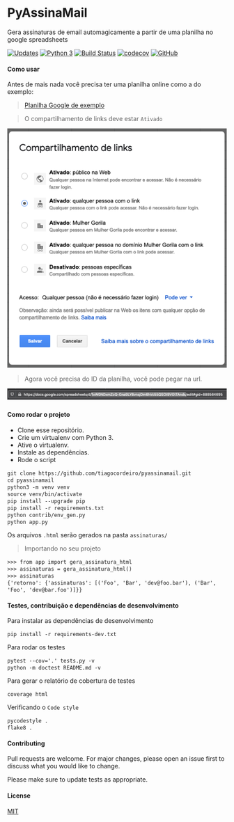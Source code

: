 # PyAssinaMail
Gera assinaturas de email automagicamente a partir de uma planilha no google spreadsheets

[![Updates](https://pyup.io/repos/github/tiagocordeiro/pyassinamail/shield.svg)](https://pyup.io/repos/github/tiagocordeiro/pyassinamail/)
[![Python 3](https://pyup.io/repos/github/tiagocordeiro/pyassinamail/python-3-shield.svg)](https://pyup.io/repos/github/tiagocordeiro/pyassinamail/)
[![Build Status](https://travis-ci.org/tiagocordeiro/pyassinamail.svg?branch=master)](https://travis-ci.org/tiagocordeiro/pyassinamail)
[![codecov](https://codecov.io/gh/tiagocordeiro/pyassinamail/branch/master/graph/badge.svg)](https://codecov.io/gh/tiagocordeiro/pyassinamail)
[![GitHub](https://img.shields.io/github/license/mashape/apistatus.svg)](https://github.com/tiagocordeiro/pyassinamail/blob/master/LICENSE)


#### Como usar
Antes de mais nada você precisa ter uma planilha online como a do exemplo:

> [Planilha Google de exemplo](https://docs.google.com/spreadsheets/d/1vW0NDxmZcQ-Gna9LY6vnsjDm6hVc55QSOt9VGtTAnds/)

> O compartilhamento de links deve estar `Ativado`

![Imagem do compartilhamento de links do Google Planilhas](docs/images/google_planilha_share.png)

> Agora você precisa do ID da planilha, você pode pegar na url.

![Imagem da url com o ID da planilha selecionado](docs/images/google_planilha_id.png)


#### Como rodar o projeto
* Clone esse repositório.
* Crie um virtualenv com Python 3.
* Ative o virtualenv.
* Instale as dependências.
* Rode o script

```shell
git clone https://github.com/tiagocordeiro/pyassinamail.git
cd pyassinamail
python3 -m venv venv
source venv/bin/activate
pip install --upgrade pip
pip install -r requirements.txt
python contrib/env_gen.py
python app.py
```

Os arquivos `.html` serão gerados na pasta `assinaturas/`

> Importando no seu projeto
```shell
>>> from app import gera_assinatura_html
>>> assinaturas = gera_assinatura_html()
>>> assinaturas
{'retorno': {'assinaturas': [('Foo', 'Bar', 'dev@foo.bar'), ('Bar', 'Foo', 'dev@bar.foo')]}}

```

#### Testes, contribuição e dependências de desenvolvimento
Para instalar as dependências de desenvolvimento
```shell
pip install -r requirements-dev.txt
```

Para rodar os testes
```shell
pytest --cov='.' tests.py -v
python -m doctest README.md -v
```

Para gerar o relatório de cobertura de testes
```shell
coverage html
```

Verificando o `Code style`
```shell
pycodestyle .
flake8 .
```


#### Contributing
Pull requests are welcome. For major changes, please open an issue first to discuss what you would like to change.

Please make sure to update tests as appropriate.


#### License
[MIT](https://github.com/tiagocordeiro/pyassinamail/blob/master/LICENSE)